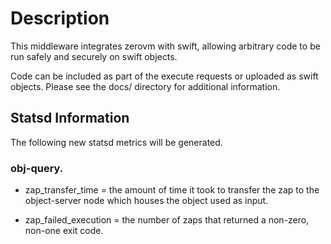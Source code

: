 # Description #

This middleware integrates zerovm with swift, allowing arbitrary code
to be run safely and securely on swift objects.

Code can be included as part of the execute requests or uploaded as
swift objects.  Please see the docs/ directory for additional information.

## Statsd Information ##

The following new statsd metrics will be generated.

### obj-query. ###

- zap_transfer_time = the amount of time it took to transfer the zap
  to the object-server node which houses the object used as input.

- zap_failed_execution = the number of zaps that returned a non-zero,
  non-one exit code.
